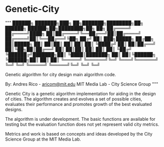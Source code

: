 # Genetic-City

"""
 ██████╗ ███████╗███╗   ██╗███████╗████████╗██╗ ██████╗     ██████╗██╗████████╗██╗   ██╗
██╔════╝ ██╔════╝████╗  ██║██╔════╝╚══██╔══╝██║██╔════╝    ██╔════╝██║╚══██╔══╝╚██╗ ██╔╝
██║  ███╗█████╗  ██╔██╗ ██║█████╗     ██║   ██║██║         ██║     ██║   ██║    ╚████╔╝
██║   ██║██╔══╝  ██║╚██╗██║██╔══╝     ██║   ██║██║         ██║     ██║   ██║     ╚██╔╝
╚██████╔╝███████╗██║ ╚████║███████╗   ██║   ██║╚██████╗    ╚██████╗██║   ██║      ██║
 ╚═════╝ ╚══════╝╚═╝  ╚═══╝╚══════╝   ╚═╝   ╚═╝ ╚═════╝     ╚═════╝╚═╝   ╚═╝      ╚═╝

Genetic algorithm for city design main algorithm code.

By: Andres Rico - aricom@mit.edu
MIT Media Lab - City Science Group
                                                                                      """


Genetic City is a genetic algorithm implementation for aiding in the design of cities. The algorithm creates and evolves a set of possible cities, evaluates their performance and promotes growth of the best evaluated designs. 

The algorithm is under development. The basic functions are available for testing but the evaluation function does not yet represent valid city metrics. 

Metrics and work is based on concepts and ideas developed by the City Science Group at the MIT Media Lab. 

